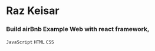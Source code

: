 # Raz Keisar


### Build airBnb Example Web with **react** framework, 
``JavaScript``
``HTML``
``CSS``
